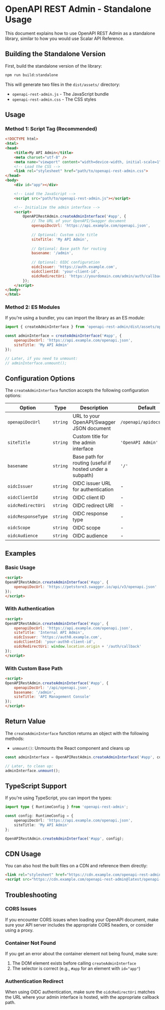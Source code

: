 # OpenAPI REST Admin - Standalone Usage

This document explains how to use OpenAPI REST Admin as a standalone library, similar to how you would use Scalar API Reference.

## Building the Standalone Version

First, build the standalone version of the library:

```bash
npm run build:standalone
```

This will generate two files in the `dist/assets/` directory:
- `openapi-rest-admin.js` - The JavaScript bundle
- `openapi-rest-admin.css` - The CSS styles

## Usage

### Method 1: Script Tag (Recommended)

```html
<!DOCTYPE html>
<html>
<head>
    <title>My API Admin</title>
    <meta charset="utf-8" />
    <meta name="viewport" content="width=device-width, initial-scale=1" />
    <!-- Load the CSS -->
    <link rel="stylesheet" href="path/to/openapi-rest-admin.css">
</head>
<body>
    <div id="app"></div>

    <!-- Load the JavaScript -->
    <script src="path/to/openapi-rest-admin.js"></script>

    <!-- Initialize the admin interface -->
    <script>
        OpenAPIRestAdmin.createAdminInterface('#app', {
            // The URL of your OpenAPI/Swagger document
            openapiDocUrl: 'https://api.example.com/openapi.json',
            
            // Optional: Custom site title
            siteTitle: 'My API Admin',
            
            // Optional: Base path for routing
            basename: '/admin',
            
            // Optional: OIDC configuration
            oidcIssuer: 'https://auth.example.com',
            oidcClientId: 'your-client-id',
            oidcRedirectUri: 'https://yourdomain.com/admin/auth/callback'
        });
    </script>
</body>
</html>
```

### Method 2: ES Modules

If you're using a bundler, you can import the library as an ES module:

```javascript
import { createAdminInterface } from 'openapi-rest-admin/dist/assets/openapi-rest-admin.js';

const adminInterface = createAdminInterface('#app', {
    openapiDocUrl: 'https://api.example.com/openapi.json',
    siteTitle: 'My API Admin'
});

// Later, if you need to unmount:
// adminInterface.unmount();
```

## Configuration Options

The `createAdminInterface` function accepts the following configuration options:

| Option | Type | Description | Default |
|--------|------|-------------|---------|
| `openapiDocUrl` | `string` | URL to your OpenAPI/Swagger JSON document | `/openapi/apidocs.json` |
| `siteTitle` | `string` | Custom title for the admin interface | `'OpenAPI Admin'` |
| `basename` | `string` | Base path for routing (useful if hosted under a subpath) | `'/'` |
| `oidcIssuer` | `string` | OIDC issuer URL for authentication | - |
| `oidcClientId` | `string` | OIDC client ID | - |
| `oidcRedirectUri` | `string` | OIDC redirect URI | - |
| `oidcResponseType` | `string` | OIDC response type | - |
| `oidcScope` | `string` | OIDC scope | - |
| `oidcAudience` | `string` | OIDC audience | - |

## Examples

### Basic Usage

```html
<script>
OpenAPIRestAdmin.createAdminInterface('#app', {
    openapiDocUrl: 'https://petstore3.swagger.io/api/v3/openapi.json'
});
</script>
```

### With Authentication

```html
<script>
OpenAPIRestAdmin.createAdminInterface('#app', {
    openapiDocUrl: 'https://api.example.com/openapi.json',
    siteTitle: 'Internal API Admin',
    oidcIssuer: 'https://auth0.example.com',
    oidcClientId: 'your-auth0-client-id',
    oidcRedirectUri: window.location.origin + '/auth/callback'
});
</script>
```

### With Custom Base Path

```html
<script>
OpenAPIRestAdmin.createAdminInterface('#app', {
    openapiDocUrl: '/api/openapi.json',
    basename: '/admin',
    siteTitle: 'API Management Console'
});
</script>
```

## Return Value

The `createAdminInterface` function returns an object with the following methods:

- `unmount()`: Unmounts the React component and cleans up

```javascript
const adminInterface = OpenAPIRestAdmin.createAdminInterface('#app', config);

// Later, to clean up:
adminInterface.unmount();
```

## TypeScript Support

If you're using TypeScript, you can import the types:

```typescript
import type { RuntimeConfig } from 'openapi-rest-admin';

const config: RuntimeConfig = {
    openapiDocUrl: 'https://api.example.com/openapi.json',
    siteTitle: 'My API Admin'
};

OpenAPIRestAdmin.createAdminInterface('#app', config);
```

## CDN Usage

You can also host the built files on a CDN and reference them directly:

```html
<link rel="stylesheet" href="https://cdn.example.com/openapi-rest-admin@latest/openapi-rest-admin.css">
<script src="https://cdn.example.com/openapi-rest-admin@latest/openapi-rest-admin.js"></script>
```

## Troubleshooting

### CORS Issues

If you encounter CORS issues when loading your OpenAPI document, make sure your API server includes the appropriate CORS headers, or consider using a proxy.

### Container Not Found

If you get an error about the container element not being found, make sure:
1. The DOM element exists before calling `createAdminInterface`
2. The selector is correct (e.g., `#app` for an element with `id="app"`)

### Authentication Redirect

When using OIDC authentication, make sure the `oidcRedirectUri` matches the URL where your admin interface is hosted, with the appropriate callback path.
